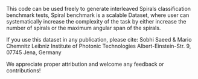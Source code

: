 This code can be used freely to generate interleaved Spirals classification benchmark tests,
Spiral benchmark is a scalable Dataset, where user can systematically increase the complexity of the task by either increase the number of spirals or the maximum angular span of the spirals.

If you use this dataset in any publication, please cite:
Sobhi Saeed & Mario Chemnitz
Leibniz Institute of Photonic Technologies
Albert-Einstein-Str. 9, 07745 Jena, Germany

We appreciate proper attribution and welcome any feedback or contributions!
